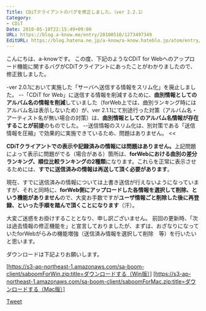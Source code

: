 ```yaml
---
Title: CDiTクライアントのバグを修正しました。（ver 2.2.1）
Category:
- CDiT
Date: 2010-05-10T22:15:49+09:00
URL: https://blog.a-know.me/entry/20100510/1273497349
EditURL: https://blog.hatena.ne.jp/a-know/a-know.hateblo.jp/atom/entry/12921228815727979839
---
```


こんにちは、a-knowです。
この度、下記のようなCDiT for Webへのアップロード機能に関するバグがCDiTクライアントにあったことがわかりましたので、修正致しました。


>>
-ver 2.0.1において実施した「サーバへ送信する情報をスリム化」を廃止しました。
--「CDiT for Web」に送信する情報を削減するために、<span style="font-weight:bold;">曲別情報としてのアルバム名の情報を削減</span>していました（forWeb上では、曲別ランキング時にはアルバム名は表示しないため）が、ver 2.1.1にて別途行った対策（アルバム名・アーティスト名が無い場合の対策）は、<span style="font-weight:bold;">曲別情報としてのアルバム名情報が存在することが前提</span>のものでした。
--送信情報のスリム化は、別対策である「送信情報を圧縮」で効果的に実施できているため、問題はありません。
<<


<span style="font-weight:bold;">CDiTクライアントでの表示や記録済みの情報には問題はありません。</span>上記問題によって表示に問題がでる（場合がある）箇所は、<span style="font-weight:bold;">forWebにおける曲別の差分ランキング、順位比較ランキングの2種類</span>になります。これらを正常に表示させるためには、<span style="font-weight:bold;">すでに送信済みの情報は再送して頂く必要があります</span>。


現在、すでに送信済みの情報については上書き送信が行えないようになっていますが、それと同時に、<span style="font-weight:bold;">forWeb側にアップロードした各情報を選択して削除、という機能がありません</span>ので、大変お手数ですが<span style="font-weight:bold;">ユーザ情報ごと削除した後に再登録、といった手順を踏んで頂くことになります</span>（汗）。


大変ご迷惑をお掛けすることとなり、申し訳ございません。
前回の更新時、「次は過去情報の修正機能を」と宣言しておりましたが、まずは、おざなりになっていたforWebがらみの機能増強（送信済み情報を選択して削除　等）を行いたいと思います。


ダウンロードは下記よりお願いします。


[https://s3-ap-northeast-1.amazonaws.com/sa-boom-client/saboomForWin.zip:title=ダウンロードする（Win版）]
[https://s3-ap-northeast-1.amazonaws.com/sa-boom-client/saboomForMac.zip:title=ダウンロードする（Mac版）]



<a href="http://twitter.com/share" class="twitter-share-button" data-count="horizontal" data-via="a_know" data-related="CDiT_info" data-lang="ja">Tweet</a><script type="text/javascript" src="http://platform.twitter.com/widgets.js"></script>
